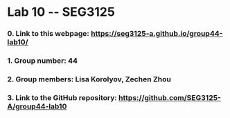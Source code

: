 # Lab 10 -- SEG3125

### 0. Link to this webpage: https://seg3125-a.github.io/group44-lab10/
### 1. Group number: 44
### 2. Group members: Lisa Korolyov, Zechen Zhou
### 3. Link to the GitHub repository: https://github.com/SEG3125-A/group44-lab10

